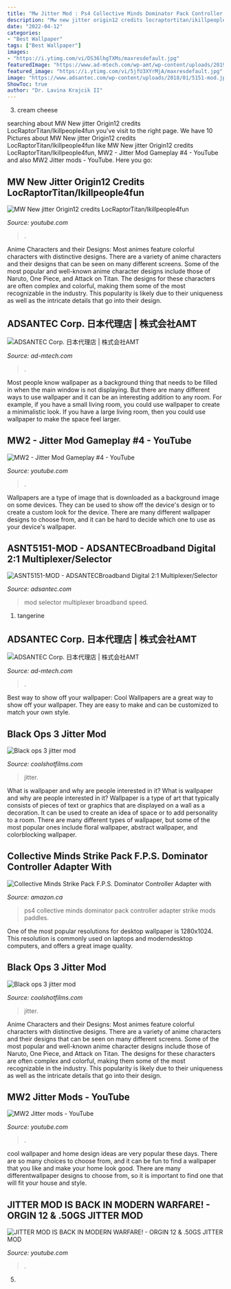 ```yaml
---
title: "Mw Jitter Mod : Ps4 Collective Minds Dominator Pack Controller Adapter Strike Mods Paddles"
description: "Mw new jitter origin12 credits locraptortitan/ikillpeople4fun"
date: "2022-04-12"
categories:
- "Best Wallpaper"
tags: ["Best Wallpaper"]
images:
- "https://i.ytimg.com/vi/DS36lhgTXMs/maxresdefault.jpg"
featuredImage: "https://www.ad-mtech.com/wp-amt/wp-content/uploads/2019/12/adsantec_MOD.jpg"
featured_image: "https://i.ytimg.com/vi/5jfU3XYrMjA/maxresdefault.jpg"
image: "https://www.adsantec.com/wp-content/uploads/2018/01/5151-mod.jpg"
ShowToc: true
author: "Dr. Lavina Krajcik II"
---
```



3. cream cheese 

	

		
searching about MW New jitter Origin12 credits LocRaptorTitan/Ikillpeople4fun you've visit to the right page. We have 10 Pictures about MW New jitter Origin12 credits LocRaptorTitan/Ikillpeople4fun like MW New jitter Origin12 credits LocRaptorTitan/Ikillpeople4fun, MW2 - Jitter Mod Gameplay #4 - YouTube and also MW2 Jitter mods - YouTube. Here you go:
		
    
## MW New Jitter Origin12 Credits LocRaptorTitan/Ikillpeople4fun

<img loading=lazy src="https://i.ytimg.com/vi/LqZiuTPJnQ0/maxresdefault.jpg" onerror="this.onerror=null;this.src='https://tse3.mm.bing.net/th?id=OIP.trgN89XFy0PFN4hosVqtJAHaEK&amp;pid=15.1';" alt="MW New jitter Origin12 credits LocRaptorTitan/Ikillpeople4fun">

_Source: youtube.com_

>. 

	

Anime Characters and their Designs: Most animes feature colorful characters with distinctive designs.
There are a variety of anime characters and their designs that can be seen on many different screens. Some of the most popular and well-known anime character designs include those of Naruto, One Piece, and Attack on Titan. The designs for these characters are often complex and colorful, making them some of the most recognizable in the industry. This popularity is likely due to their uniqueness as well as the intricate details that go into their design.

    
## ADSANTEC Corp. 日本代理店 | 株式会社AMT

<img loading=lazy src="https://www.ad-mtech.com/wp-amt/wp-content/uploads/2019/12/adsantec_MOD.jpg" onerror="this.onerror=null;this.src='https://tse2.mm.bing.net/th?id=OIP.yQuB1sBp9gF9j-Kt-nu8wAHaHa&amp;pid=15.1';" alt="ADSANTEC Corp. 日本代理店 | 株式会社AMT">

_Source: ad-mtech.com_

>. 

	

Most people know wallpaper as a background thing that needs to be filled in when the main window is not displaying. But there are many different ways to use wallpaper and it can be an interesting addition to any room. For example, if you have a small living room, you could use wallpaper to create a minimalistic look. If you have a large living room, then you could use wallpaper to make the space feel larger.

    
## MW2 - Jitter Mod Gameplay #4 - YouTube

<img loading=lazy src="https://i.ytimg.com/vi/DS36lhgTXMs/maxresdefault.jpg" onerror="this.onerror=null;this.src='https://tse3.mm.bing.net/th?id=OIP.4Qg8GU41BQm212GXbzYBuQHaEK&amp;pid=15.1';" alt="MW2 - Jitter Mod Gameplay #4 - YouTube">

_Source: youtube.com_

>. 

	

Wallpapers are a type of image that is downloaded as a background image on some devices. They can be used to show off the device's design or to create a custom look for the device. There are many different wallpaper designs to choose from, and it can be hard to decide which one to use as your device's wallpaper.

    
## ASNT5151-MOD - ADSANTECBroadband Digital 2:1 Multiplexer/Selector

<img loading=lazy src="https://www.adsantec.com/wp-content/uploads/2018/01/5151-mod.jpg" onerror="this.onerror=null;this.src='https://tse3.mm.bing.net/th?id=OIP.nyvYlYjNBU9fiE29qq9f1QAAAA&amp;pid=15.1';" alt="ASNT5151-MOD - ADSANTECBroadband Digital 2:1 Multiplexer/Selector">

_Source: adsantec.com_

>mod selector multiplexer broadband speed. 

	

1. tangerine 

    
## ADSANTEC Corp. 日本代理店 | 株式会社AMT

<img loading=lazy src="https://www.ad-mtech.com/wp-amt/wp-content/uploads/2019/12/ASNT_PRBS45-PRBS-Generator-4-300x300.jpg" onerror="this.onerror=null;this.src='https://tse2.mm.bing.net/th?id=OIP.Q0MRXWo-sGdw_jn30RYm0gAAAA&amp;pid=15.1';" alt="ADSANTEC Corp. 日本代理店 | 株式会社AMT">

_Source: ad-mtech.com_

>. 

	

Best way to show off your wallpaper:
Cool Wallpapers are a great way to show off your wallpaper. They are easy to make and can be customized to match your own style.

    
## Black Ops 3 Jitter Mod

<img loading=lazy src="https://i.ytimg.com/vi/CdtgqAYLcBA/maxresdefault.jpg" onerror="this.onerror=null;this.src='https://tse4.mm.bing.net/th?id=OIP.kqPkticg-fmgJUvAyR9heAHaEK&amp;pid=15.1';" alt="Black ops 3 jitter mod">

_Source: coolshotfilms.com_

>jitter. 

	

What is wallpaper and why are people interested in it?
What is wallpaper and why are people interested in it?
Wallpaper is a type of art that typically consists of pieces of text or graphics that are displayed on a wall as a decoration. It can be used to create an idea of space or to add personality to a room. There are many different types of wallpaper, but some of the most popular ones include floral wallpaper, abstract wallpaper, and colorblocking wallpaper.

    
## Collective Minds Strike Pack F.P.S. Dominator Controller Adapter With

<img loading=lazy src="https://m.media-amazon.com/images/S/aplus-media/vc/89dccbe4-5de2-4b32-b9d6-d0636c195bda.__CR0,0,2160,2160_PT0_SX300_V1___.png" onerror="this.onerror=null;this.src='https://tse1.mm.bing.net/th?id=OIP.IXjFig6MQJAHw6rxNn5bmAAAAA&amp;pid=15.1';" alt="Collective Minds Strike Pack F.P.S. Dominator Controller Adapter with">

_Source: amazon.ca_

>ps4 collective minds dominator pack controller adapter strike mods paddles. 

	

One of the most popular resolutions for desktop wallpaper is 1280x1024. This resolution is commonly used on laptops and moderndesktop computers, and offers a great image quality.

    
## Black Ops 3 Jitter Mod

<img loading=lazy src="https://i.ytimg.com/vi/5jfU3XYrMjA/maxresdefault.jpg" onerror="this.onerror=null;this.src='https://tse2.mm.bing.net/th?id=OIP.Exlg5KKokka31YhRhQ85UgHaEK&amp;pid=15.1';" alt="Black ops 3 jitter mod">

_Source: coolshotfilms.com_

>jitter. 

	

Anime Characters and their Designs: Most animes feature colorful characters with distinctive designs.
There are a variety of anime characters and their designs that can be seen on many different screens. Some of the most popular and well-known anime character designs include those of Naruto, One Piece, and Attack on Titan. The designs for these characters are often complex and colorful, making them some of the most recognizable in the industry. This popularity is likely due to their uniqueness as well as the intricate details that go into their design.

    
## MW2 Jitter Mods - YouTube

<img loading=lazy src="https://i.ytimg.com/vi/OB2HBYF1Sl8/maxresdefault.jpg" onerror="this.onerror=null;this.src='https://tse4.mm.bing.net/th?id=OIP.0P8SZ87TWT5K81Vpya1soQHaEK&amp;pid=15.1';" alt="MW2 Jitter mods - YouTube">

_Source: youtube.com_

>. 

	

cool wallpaper and home design ideas are very popular these days. There are so many choices to choose from, and it can be fun to find a wallpaper that you like and make your home look good. There are many differentwallpaper designs to choose from, so it is important to find one that will fit your house and style.

    
## JITTER MOD IS BACK IN MODERN WARFARE! - ORGIN 12 &amp; .50GS JITTER MOD

<img loading=lazy src="https://i.ytimg.com/vi/vMrg7x_4qLk/maxresdefault.jpg" onerror="this.onerror=null;this.src='https://tse1.mm.bing.net/th?id=OIP.s3r46SA9y4nbgfk1h1nKggHaEK&amp;pid=15.1';" alt="JITTER MOD IS BACK IN MODERN WARFARE! - ORGIN 12 &amp; .50GS JITTER MOD">

_Source: youtube.com_

>. 

	

5.

